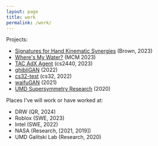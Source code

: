 ```yaml
---
layout: page
title: work
permalink: /work/
---
```


Projects:
- [Signatures for Hand Kinematic Synergies](/assets/Signatures_for_Hand_Kinematic_Synergies.pdf) (Brown, 2023)
- [Where's My Water?](/assets/mcm_2023.pdf) (MCM 2023)
- [TAC AdX Agent](/assets/2440_final_writeup.pdf) (cs2440, 2023)
- [ghibliGAN](https://github.com/alanchen-1/ghibliGAN) (2022)
- [cs32-test](https://github.com/alanchen-1/cs32-demo) (cs32, 2022)
- [waifuGAN](https://github.com/alanchen-1/waifuGAN) (2021)
- [UMD Supersymmetry Research](/assets/2020research.pdf) (2020)

Places I've will work or have worked at:
- DRW (QR, 2024)
- Roblox (SWE, 2023)
- Intel (SWE, 2022)
- NASA (Research, [2021, 2019])
- UMD Galitski Lab (Research, 2020)
